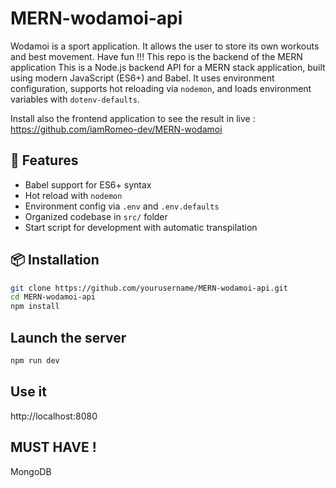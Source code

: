 # MERN-wodamoi-api

Wodamoi is a sport application.
It allows the user to store its own workouts and best movement.
Have fun !!!
This repo is the backend of the MERN application
This is a Node.js backend API for a MERN stack application, built using modern JavaScript (ES6+) and Babel. It uses environment configuration, supports hot reloading via `nodemon`, and loads environment variables with `dotenv-defaults`.

Install also the frontend application to see the result in live :
https://github.com/iamRomeo-dev/MERN-wodamoi

## 🚀 Features

- Babel support for ES6+ syntax
- Hot reload with `nodemon`
- Environment config via `.env` and `.env.defaults`
- Organized codebase in `src/` folder
- Start script for development with automatic transpilation

## 📦 Installation

```bash
git clone https://github.com/yourusername/MERN-wodamoi-api.git
cd MERN-wodamoi-api
npm install
```

## Launch the server

```bash
npm run dev
```

## Use it

http://localhost:8080

## MUST HAVE !

MongoDB
